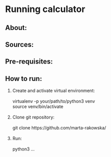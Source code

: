 # Running calculator

## About:
  
## Sources:

<p></p>

## Pre-requisites:

## How to run:

<ol>
  <li>Create and activate virtual environment:<br><br>
      virtualenv -p your/path/to/python3 venv<br>
      source venv/bin/activate<br><br>
  <li>Clone git repository:<br><br>
      git clone https://github.com/marta-rakowska/<br><br>
  <li>Run:<br><br>
      python3 ... <br>        
</ol>
